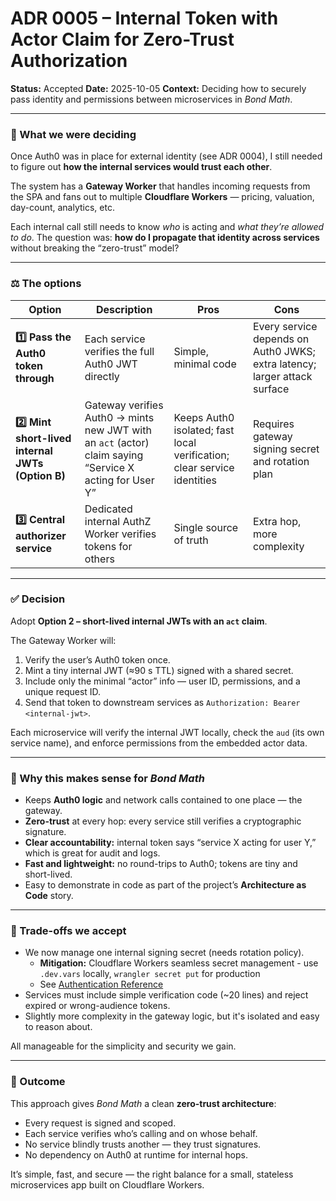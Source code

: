 # ADR 0005 – Internal Token with Actor Claim for Zero-Trust Authorization

**Status:** Accepted
**Date:** 2025-10-05
**Context:** Deciding how to securely pass identity and permissions between microservices in _Bond Math_.

---

### 🧩 What we were deciding

Once Auth0 was in place for external identity (see ADR 0004), I still needed to figure out **how the internal services would trust each other**.

The system has a **Gateway Worker** that handles incoming requests from the SPA and fans out to multiple **Cloudflare Workers** — pricing, valuation, day-count, analytics, etc.

Each internal call still needs to know _who_ is acting and _what they’re allowed to do_.
The question was: **how do I propagate that identity across services** without breaking the “zero-trust” model?

---

### ⚖️ The options

| Option                                           | Description                                                                                             | Pros                                                                    | Cons                                                                      |
| ------------------------------------------------ | ------------------------------------------------------------------------------------------------------- | ----------------------------------------------------------------------- | ------------------------------------------------------------------------- |
| **1️⃣ Pass the Auth0 token through**              | Each service verifies the full Auth0 JWT directly                                                       | Simple, minimal code                                                    | Every service depends on Auth0 JWKS; extra latency; larger attack surface |
| **2️⃣ Mint short-lived internal JWTs (Option B)** | Gateway verifies Auth0 → mints new JWT with an `act` (actor) claim saying “Service X acting for User Y” | Keeps Auth0 isolated; fast local verification; clear service identities | Requires gateway signing secret and rotation plan                         |
| **3️⃣ Central authorizer service**                | Dedicated internal AuthZ Worker verifies tokens for others                                              | Single source of truth                                                  | Extra hop, more complexity                                                |

---

### ✅ Decision

Adopt **Option 2 – short-lived internal JWTs with an `act` claim**.

The Gateway Worker will:

1. Verify the user’s Auth0 token once.
2. Mint a tiny internal JWT (≈90 s TTL) signed with a shared secret.
3. Include only the minimal “actor” info — user ID, permissions, and a unique request ID.
4. Send that token to downstream services as `Authorization: Bearer <internal-jwt>`.

Each microservice will verify the internal JWT locally, check the `aud` (its own service name), and enforce permissions from the embedded actor data.

---

### 💬 Why this makes sense for _Bond Math_

- Keeps **Auth0 logic** and network calls contained to one place — the gateway.
- **Zero-trust** at every hop: every service still verifies a cryptographic signature.
- **Clear accountability:** internal token says “service X acting for user Y,” which is great for audit and logs.
- **Fast and lightweight:** no round-trips to Auth0; tokens are tiny and short-lived.
- Easy to demonstrate in code as part of the project’s **Architecture as Code** story.

---

### 🚧 Trade-offs we accept

- We now manage one internal signing secret (needs rotation policy).
  - **Mitigation:** Cloudflare Workers seamless secret management - use `.dev.vars` locally, `wrangler secret put` for production
  - See [Authentication Reference](../reference/authentication.md)
- Services must include simple verification code (~20 lines) and reject expired or wrong-audience tokens.
- Slightly more complexity in the gateway logic, but it's isolated and easy to reason about.

All manageable for the simplicity and security we gain.

---

### 📎 Outcome

This approach gives _Bond Math_ a clean **zero-trust architecture**:

- Every request is signed and scoped.
- Each service verifies who’s calling and on whose behalf.
- No service blindly trusts another — they trust signatures.
- No dependency on Auth0 at runtime for internal hops.

It’s simple, fast, and secure — the right balance for a small, stateless microservices app built on Cloudflare Workers.
